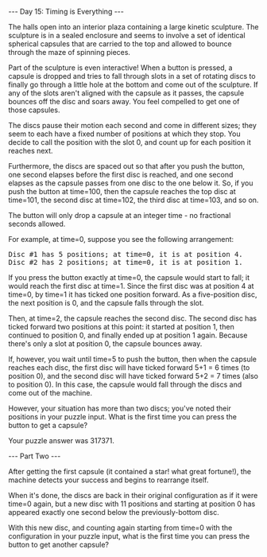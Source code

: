 --- Day 15: Timing is Everything ---

The halls open into an interior plaza containing a large kinetic sculpture. The sculpture is in a sealed enclosure and seems to 
involve a set of identical spherical capsules that are carried to the top and allowed to bounce through the maze of spinning pieces.

Part of the sculpture is even interactive! When a button is pressed, a capsule is dropped and tries to fall through slots in a set 
of rotating discs to finally go through a little hole at the bottom and come out of the sculpture. If any of the slots aren't 
aligned with the capsule as it passes, the capsule bounces off the disc and soars away. You feel compelled to get one of those 
capsules.

The discs pause their motion each second and come in different sizes; they seem to each have a fixed number of positions at which 
they stop. You decide to call the position with the slot 0, and count up for each position it reaches next.

Furthermore, the discs are spaced out so that after you push the button, one second elapses before the first disc is reached, and 
one second elapses as the capsule passes from one disc to the one below it. So, if you push the button at time=100, then the 
capsule reaches the top disc at time=101, the second disc at time=102, the third disc at time=103, and so on.

The button will only drop a capsule at an integer time - no fractional seconds allowed.

For example, at time=0, suppose you see the following arrangement:
<pre>
Disc #1 has 5 positions; at time=0, it is at position 4.
Disc #2 has 2 positions; at time=0, it is at position 1.
</pre>
If you press the button exactly at time=0, the capsule would start to fall; it would reach the first disc at time=1. Since the 
first disc was at position 4 at time=0, by time=1 it has ticked one position forward. As a five-position disc, the next position 
is 0, and the capsule falls through the slot.

Then, at time=2, the capsule reaches the second disc. The second disc has ticked forward two positions at this point: it started at 
position 1, then continued to position 0, and finally ended up at position 1 again. Because there's only a slot at position 0, the 
capsule bounces away.

If, however, you wait until time=5 to push the button, then when the capsule reaches each disc, the first disc will have ticked 
forward 5+1 = 6 times (to position 0), and the second disc will have ticked forward 5+2 = 7 times (also to position 0). In this 
case, the capsule would fall through the discs and come out of the machine.

However, your situation has more than two discs; you've noted their positions in your puzzle input. What is the first time you can 
press the button to get a capsule?

Your puzzle answer was 317371.

--- Part Two ---

After getting the first capsule (it contained a star! what great fortune!), the machine detects your success and begins to 
rearrange itself.

When it's done, the discs are back in their original configuration as if it were time=0 again, but a new disc with 11 positions and 
starting at position 0 has appeared exactly one second below the previously-bottom disc.

With this new disc, and counting again starting from time=0 with the configuration in your puzzle input, what is the first time you 
can press the button to get another capsule?
